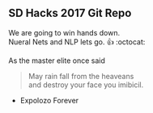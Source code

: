 SD Hacks 2017 Git Repo
----------------------

We are going to win hands down. <br>
Nueral Nets and NLP lets go. :+1: :octocat: <br>

As the master elite once said
> May rain fall from the heaveans<br>
> and destroy your face you imibicil.

- Expolozo Forever

